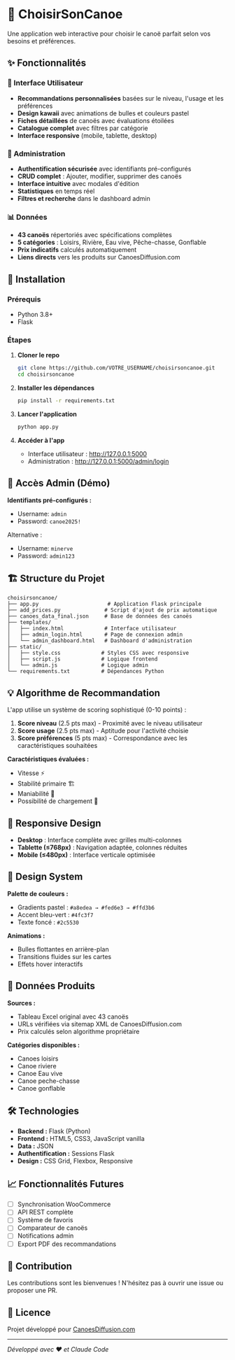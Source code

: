 # 🛶 ChoisirSonCanoe

Une application web interactive pour choisir le canoë parfait selon vos besoins et préférences.

## ✨ Fonctionnalités

### 🎯 Interface Utilisateur
- **Recommandations personnalisées** basées sur le niveau, l'usage et les préférences
- **Design kawaii** avec animations de bulles et couleurs pastel
- **Fiches détaillées** de canoës avec évaluations étoilées
- **Catalogue complet** avec filtres par catégorie
- **Interface responsive** (mobile, tablette, desktop)

### 🔧 Administration
- **Authentification sécurisée** avec identifiants pré-configurés
- **CRUD complet** : Ajouter, modifier, supprimer des canoës
- **Interface intuitive** avec modales d'édition
- **Statistiques** en temps réel
- **Filtres et recherche** dans le dashboard admin

### 📊 Données
- **43 canoës** répertoriés avec spécifications complètes
- **5 catégories** : Loisirs, Rivière, Eau vive, Pêche-chasse, Gonflable
- **Prix indicatifs** calculés automatiquement
- **Liens directs** vers les produits sur CanoesDiffusion.com

## 🚀 Installation

### Prérequis
- Python 3.8+
- Flask

### Étapes
1. **Cloner le repo**
   ```bash
   git clone https://github.com/VOTRE_USERNAME/choisirsoncanoe.git
   cd choisirsoncanoe
   ```

2. **Installer les dépendances**
   ```bash
   pip install -r requirements.txt
   ```

3. **Lancer l'application**
   ```bash
   python app.py
   ```

4. **Accéder à l'app**
   - Interface utilisateur : http://127.0.0.1:5000
   - Administration : http://127.0.0.1:5000/admin/login

## 🔑 Accès Admin (Démo)

**Identifiants pré-configurés :**
- Username: `admin`
- Password: `canoe2025!`

Alternative :
- Username: `minerve`
- Password: `admin123`

## 🏗️ Structure du Projet

```
choisirsoncanoe/
├── app.py                      # Application Flask principale
├── add_prices.py              # Script d'ajout de prix automatique
├── canoes_data_final.json     # Base de données des canoës
├── templates/
│   ├── index.html             # Interface utilisateur
│   ├── admin_login.html       # Page de connexion admin
│   └── admin_dashboard.html   # Dashboard d'administration
├── static/
│   ├── style.css             # Styles CSS avec responsive
│   ├── script.js             # Logique frontend
│   └── admin.js              # Logique admin
└── requirements.txt          # Dépendances Python
```

## 💡 Algorithme de Recommandation

L'app utilise un système de scoring sophistiqué (0-10 points) :

1. **Score niveau** (2.5 pts max) - Proximité avec le niveau utilisateur
2. **Score usage** (2.5 pts max) - Aptitude pour l'activité choisie  
3. **Score préférences** (5 pts max) - Correspondance avec les caractéristiques souhaitées

**Caractéristiques évaluées :**
- Vitesse ⚡
- Stabilité primaire 🏗️
- Maniabilité 🎯
- Possibilité de chargement 🎒

## 📱 Responsive Design

- **Desktop** : Interface complète avec grilles multi-colonnes
- **Tablette (≤768px)** : Navigation adaptée, colonnes réduites
- **Mobile (≤480px)** : Interface verticale optimisée

## 🎨 Design System

**Palette de couleurs :**
- Gradients pastel : `#a8edea → #fed6e3 → #ffd3b6`
- Accent bleu-vert : `#4fc3f7`
- Texte foncé : `#2c5530`

**Animations :**
- Bulles flottantes en arrière-plan
- Transitions fluides sur les cartes
- Effets hover interactifs

## 🔄 Données Produits

**Sources :**
- Tableau Excel original avec 43 canoës
- URLs vérifiées via sitemap XML de CanoesDiffusion.com
- Prix calculés selon algorithme propriétaire

**Catégories disponibles :**
- Canoes loisirs
- Canoe riviere  
- Canoe Eau vive
- Canoe peche-chasse
- Canoe gonflable

## 🛠️ Technologies

- **Backend :** Flask (Python)
- **Frontend :** HTML5, CSS3, JavaScript vanilla
- **Data :** JSON
- **Authentification :** Sessions Flask
- **Design :** CSS Grid, Flexbox, Responsive

## 📈 Fonctionnalités Futures

- [ ] Synchronisation WooCommerce
- [ ] API REST complète
- [ ] Système de favoris
- [ ] Comparateur de canoës
- [ ] Notifications admin
- [ ] Export PDF des recommandations

## 🤝 Contribution

Les contributions sont les bienvenues ! N'hésitez pas à ouvrir une issue ou proposer une PR.

## 📄 Licence

Projet développé pour [CanoesDiffusion.com](https://www.canoediffusion.com)

---

*Développé avec ❤️ et Claude Code*